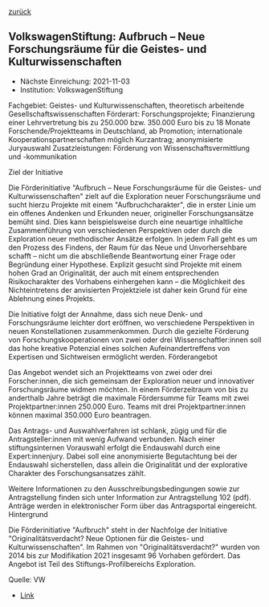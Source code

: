 [zurück](/funding/)

## VolkswagenStiftung: Aufbruch – Neue Forschungsräume für die Geistes- und Kulturwissenschaften

* Nächste Einreichung: 2021-11-03
* Institution: VolkswagenStiftung

Fachgebiet: Geistes- und Kulturwissenschaften, theoretisch arbeitende Gesellschaftswissenschaften
Förderart: Forschungsprojekte; Finanzierung einer Lehrvertretung
bis zu 250.000 bzw. 350.000 Euro
bis zu 18 Monate
Forschende/Projektteams in Deutschland, ab Promotion; internationale Kooperationspartnerschaften möglich
Kurzantrag; anonymisierte Juryauswahl
Zusatzleistungen: Förderung von Wissenschaftsvermittlung und -kommunikation

Ziel der Initiative

Die Förderinitiative "Aufbruch – Neue Forschungsräume für die Geistes- und Kulturwissenschaften" zielt auf die Exploration neuer Forschungsräume und sucht hierzu Projekte mit einem "Aufbruchcharakter", die in erster Linie um ein offenes Andenken und Erkunden neuer, origineller Forschungsansätze bemüht sind. Dies kann beispielsweise durch eine neuartige inhaltliche Zusammenführung von verschiedenen Perspektiven oder durch die Exploration neuer methodischer Ansätze erfolgen. In jedem Fall geht es um den Prozess des Findens, der Raum für das Neue und Unvorhersehbare schafft – nicht um die abschließende Beantwortung einer Frage oder Begründung einer Hypothese. Explizit gesucht sind Projekte mit einem hohen Grad an Originalität, der auch mit einem entsprechenden Risikocharakter des Vorhabens einhergehen kann – die Möglichkeit des Nichteintretens der anvisierten Projektziele ist daher kein Grund für eine Ablehnung eines Projekts.

Die Initiative folgt der Annahme, dass sich neue Denk- und Forschungsräume leichter dort eröffnen, wo verschiedene Perspektiven in neuen Konstellationen zusammenkommen. Durch die gezielte Förderung von Forschungskooperationen von zwei oder drei Wissenschaftler:innen soll das hohe kreative Potenzial eines solchen Aufeinandertreffens von Expertisen und Sichtweisen ermöglicht werden. 
Förderangebot

Das Angebot wendet sich an Projektteams von zwei oder drei Forscher:innen, die sich gemeinsam der Exploration neuer und innovativer Forschungsräume widmen möchten. In einem Förderzeitraum von bis zu anderthalb Jahre beträgt die maximale Fördersumme für Teams mit zwei Projektpartner:innen 250.000 Euro. Teams mit drei Projektpartner:innen können maximal 350.000 Euro beantragen.

Das Antrags- und Auswahlverfahren ist schlank, zügig und für die Antragsteller:innen mit wenig Aufwand verbunden. Nach einer stiftungsinternen Vorauswahl erfolgt die Endauswahl durch eine Expert:innenjury. Dabei soll eine anonymisierte Begutachtung bei der Endauswahl sicherstellen, dass allein die Originalität und der explorative Charakter des Forschungsansatzes zählt. 

Weitere Informationen zu den Ausschreibungsbedingungen sowie zur Antragstellung finden sich unter Information zur Antragstellung 102 (pdf). Anträge werden in elektronischer Form über das Antragsportal eingereicht.
Hintergrund

Die Förderinitiative "Aufbruch" steht in der Nachfolge der Initiative "Originalitätsverdacht? Neue Optionen für die Geistes- und Kulturwissenschaften". Im Rahmen von "Originalitätsverdacht?" wurden von 2014 bis zur Modifikation 2021 insgesamt 96 Vorhaben gefördert. Das Angebot ist Teil des Stiftungs-Profilbereichs Exploration.

Quelle: VW

* [Link](https://www.volkswagenstiftung.de/unsere-foerderung/unser-foerderangebot-im-ueberblick/aufbruch-neue-forschungsräume-geistes-und-kulturwissenschaften)